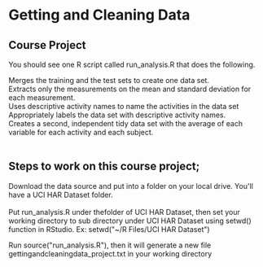 

<h1>Getting and Cleaning Data</h1>
<h2>Course Project</h2>

You should see one R script called run_analysis.R that does the following.

Merges the training and the test sets to create one data set.<br>
Extracts only the measurements on the mean and standard deviation for each measurement.<br>
Uses descriptive activity names to name the activities in the data set<br>
Appropriately labels the data set with descriptive activity names.<br>
Creates a second, independent tidy data set with the average of each variable for each activity and each subject.<br><br>


<h2>Steps to work on this course project;</h2>

Download the data source and put into a folder on your local drive. You'll have a UCI HAR Dataset folder.
<br><br>Put run_analysis.R under thefolder of UCI HAR Dataset, then set your working directory to sub directory under UCI HAR Dataset using setwd() function in RStudio. Ex: setwd("~/R Files/UCI HAR Dataset")

Run source("run_analysis.R"), then it will generate a new file gettingandcleaningdata_project.txt in your working directory
